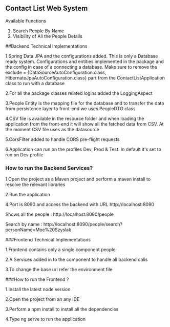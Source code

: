 ## Contact List Web System

Available Functions

1. Search People By Name
2. Visibility of All the People Details

##Backend Technical Implementations 

1.Spring Data JPA and the configurations added. This is only a Database ready system. Configurations and entities implemented in the 
package and the config in case of a connecting a database. Make sure to remove the exclude = {DataSourceAutoConfiguration.class, HibernateJpaAutoConfiguration.class} part from the ContactListApplication class to run with a database

2.For all the package classes related logins added the LoggingAspect

3.People Entity is the mapping file for the database and to transfer the data from persistence layer to front-end we uses PeopleDTO class

4.CSV file is available in the resource folder and when loading the application from the front-end it will show all the fetched data from CSV. At the moment CSV file uses as the datasource

5.CorsFilter added to handle CORS pre-flight requests

6.Application can run on the profiles Dev, Prod & Test. In default it's set to run on Dev profile

### How to run the Backend Services?

1.Open the project as a Maven project and perform a maven install to resolve the relevant libraries

2.Run the application

4.Port is 8090 and access the backend with URL http://localhost:8090

Shows all the people : http://localhost:8090/people

Search by name : http://localhost:8090/people/search?personName=Moe%20Szyslak

###Frontend Technical Implementations 

1.Frontend contains only a single component people

2.A Services added in to the component to handle all backend calls 

3.To change the base url refer the environment file

###How to run the Frontend ?

1.Install the latest node version

2.Open the project from an any IDE

3.Perform a npm install to install all the dependencies

4.Type ng serve to run the application

